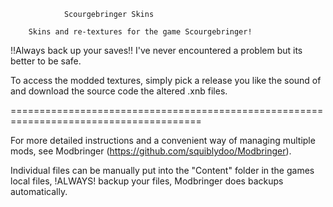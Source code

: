                 Scourgebringer Skins

        Skins and re-textures for the game Scourgebringer! 
       
!!Always back up your saves!! I've never encountered a problem but its better to be safe.

To access the modded textures, simply pick a release you like the sound of and download the source code the altered .xnb files.

=======================================================================================

For more detailed instructions and a convenient way of managing multiple mods, see Modbringer (https://github.com/squiblydoo/Modbringer).

Individual files can be manually put into the "Content" folder in the games local files, !ALWAYS! backup your files, Modbringer does backups automatically.
